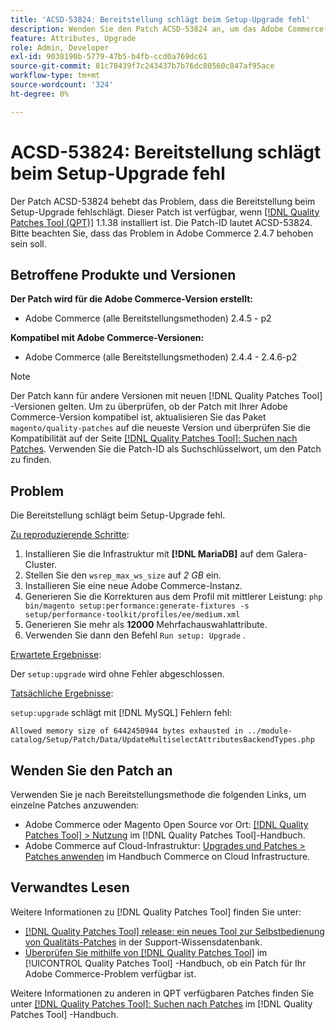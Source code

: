 ```yaml
---
title: 'ACSD-53824: Bereitstellung schlägt beim Setup-Upgrade fehl'
description: Wenden Sie den Patch ACSD-53824 an, um das Adobe Commerce-Problem zu beheben, bei dem die Bereitstellung beim Setup-Upgrade fehlschlägt.
feature: Attributes, Upgrade
role: Admin, Developer
exl-id: 9038190b-5779-47b5-b4fb-ccd0a769dc61
source-git-commit: 81c78439f7c243437b7b76dc80560c847af95ace
workflow-type: tm+mt
source-wordcount: '324'
ht-degree: 0%

---
```


# ACSD-53824: Bereitstellung schlägt beim Setup-Upgrade fehl

Der Patch ACSD-53824 behebt das Problem, dass die Bereitstellung beim Setup-Upgrade fehlschlägt. Dieser Patch ist verfügbar, wenn [[!DNL Quality Patches Tool (QPT)]](https://experienceleague.adobe.com/en/docs/commerce-knowledge-base/kb/announcements/commerce-announcements/magento-quality-patches-released-new-tool-to-self-serve-quality-patches) 1.1.38 installiert ist. Die Patch-ID lautet ACSD-53824. Bitte beachten Sie, dass das Problem in Adobe Commerce 2.4.7 behoben sein soll.

## Betroffene Produkte und Versionen

**Der Patch wird für die Adobe Commerce-Version erstellt:**

* Adobe Commerce (alle Bereitstellungsmethoden) 2.4.5 - p2

**Kompatibel mit Adobe Commerce-Versionen:**

* Adobe Commerce (alle Bereitstellungsmethoden) 2.4.4 - 2.4.6-p2

>[!NOTE]
>
>Der Patch kann für andere Versionen mit neuen [!DNL Quality Patches Tool] -Versionen gelten. Um zu überprüfen, ob der Patch mit Ihrer Adobe Commerce-Version kompatibel ist, aktualisieren Sie das Paket `magento/quality-patches` auf die neueste Version und überprüfen Sie die Kompatibilität auf der Seite [[!DNL Quality Patches Tool]: Suchen nach Patches](https://experienceleague.adobe.com/tools/commerce-quality-patches/index.html). Verwenden Sie die Patch-ID als Suchschlüsselwort, um den Patch zu finden.

## Problem

Die Bereitstellung schlägt beim Setup-Upgrade fehl.

<u>Zu reproduzierende Schritte</u>:

1. Installieren Sie die Infrastruktur mit **[!DNL MariaDB]** auf dem Galera-Cluster.
1. Stellen Sie den `wsrep_max_ws_size` auf *2 GB* ein.
1. Installieren Sie eine neue Adobe Commerce-Instanz.
1. Generieren Sie die Korrekturen aus dem Profil mit mittlerer Leistung:
   `php bin/magento setup:performance:generate-fixtures -s setup/performance-toolkit/profiles/ee/medium.xml`
1. Generieren Sie mehr als **12000** Mehrfachauswahlattribute.
1. Verwenden Sie dann den Befehl `Run setup: Upgrade` .

<u>Erwartete Ergebnisse</u>:

Der `setup:upgrade` wird ohne Fehler abgeschlossen.

<u>Tatsächliche Ergebnisse</u>:

`setup:upgrade` schlägt mit [!DNL MySQL] Fehlern fehl:

`Allowed memory size of 6442450944 bytes exhausted in ../module-catalog/Setup/Patch/Data/UpdateMultiselectAttributesBackendTypes.php`

## Wenden Sie den Patch an

Verwenden Sie je nach Bereitstellungsmethode die folgenden Links, um einzelne Patches anzuwenden:

* Adobe Commerce oder Magento Open Source vor Ort: [[!DNL Quality Patches Tool] > Nutzung](/help/tools/quality-patches-tool/usage.md) im [!DNL Quality Patches Tool]-Handbuch.
* Adobe Commerce auf Cloud-Infrastruktur: [Upgrades und Patches > Patches anwenden](https://experienceleague.adobe.com/docs/commerce-cloud-service/user-guide/develop/upgrade/apply-patches.html) im Handbuch Commerce on Cloud Infrastructure.

## Verwandtes Lesen

Weitere Informationen zu [!DNL Quality Patches Tool] finden Sie unter:

* [[!DNL Quality Patches Tool] release: ein neues Tool zur Selbstbedienung von Qualitäts-Patches](https://experienceleague.adobe.com/en/docs/commerce-knowledge-base/kb/announcements/commerce-announcements/magento-quality-patches-released-new-tool-to-self-serve-quality-patches) in der Support-Wissensdatenbank.
* [Überprüfen Sie mithilfe von  [!DNL Quality Patches Tool]](/help/tools/quality-patches-tool/patches-available-in-qpt/check-patch-for-magento-issue-with-magento-quality-patches.md) im [!UICONTROL Quality Patches Tool] -Handbuch, ob ein Patch für Ihr Adobe Commerce-Problem verfügbar ist.


Weitere Informationen zu anderen in QPT verfügbaren Patches finden Sie unter [[!DNL Quality Patches Tool]: Suchen nach Patches](https://experienceleague.adobe.com/tools/commerce-quality-patches/index.html) im [!DNL Quality Patches Tool] -Handbuch.
